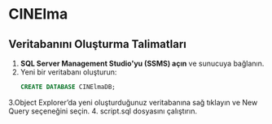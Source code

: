 # CINElma
## Veritabanını Oluşturma Talimatları
1. **SQL Server Management Studio'yu (SSMS) açın** ve sunucuya bağlanın.
2. Yeni bir veritabanı oluşturun:
   ```sql
   CREATE DATABASE CINElmaDB;
3.Object Explorer’da yeni oluşturduğunuz veritabanına sağ tıklayın ve New Query seçeneğini seçin.
4. script.sql dosyasını çalıştırın.
